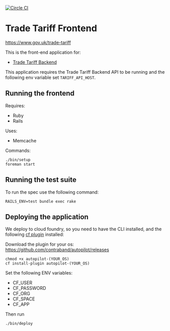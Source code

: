 [![Circle CI](https://circleci.com/gh/bitzesty/trade-tariff-frontend.svg?style=svg)](https://circleci.com/gh/bitzesty/trade-tariff-frontend)

# Trade Tariff Frontend

https://www.gov.uk/trade-tariff

This is the front-end application for:

* [Trade Tariff Backend](https://github.com/alphagov/trade-tariff-backend)

This application requires the Trade Tariff Backend API to be running and the following env variable set `TARIFF_API_HOST`.

## Running the frontend

Requires:
* Ruby
* Rails

Uses:
* Memcache

Commands:

    ./bin/setup
    foreman start

## Running the test suite

To run the spec use the following command:

    RAILS_ENV=test bundle exec rake

## Deploying the application

We deploy to cloud foundry, so you need to have the CLI installed, and the following [cf plugin](https://docs.cloudfoundry.org/cf-cli/use-cli-plugins.html) installed:

Download the plugin for your os:  https://github.com/contraband/autopilot/releases

    chmod +x autopilot-(YOUR_OS)
    cf install-plugin autopilot-(YOUR_OS)

Set the following ENV variables:
* CF_USER
* CF_PASSWORD
* CF_ORG
* CF_SPACE
* CF_APP

Then run

    ./bin/deploy
